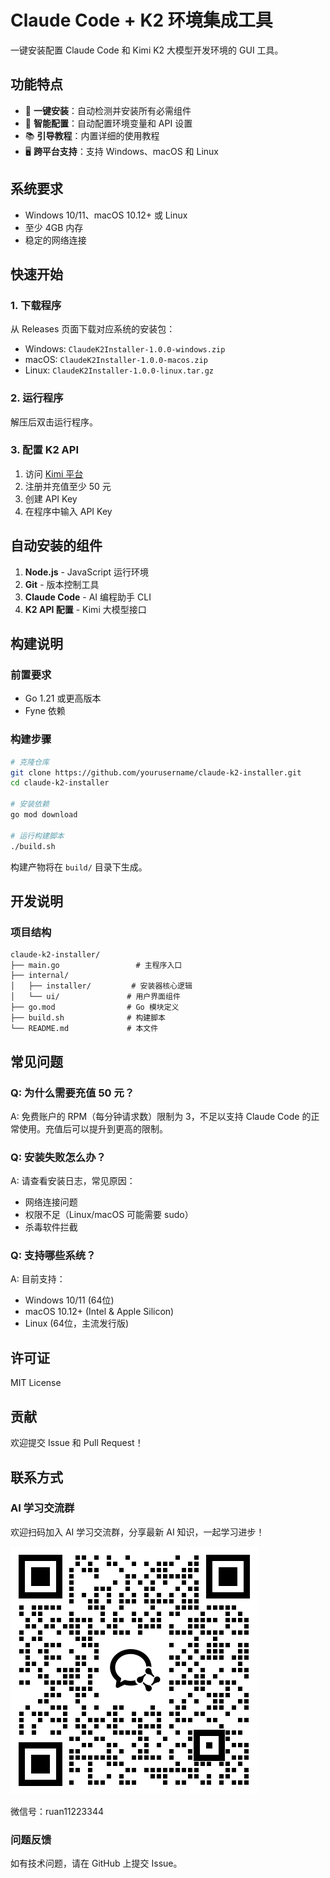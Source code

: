 # Claude Code + K2 环境集成工具

一键安装配置 Claude Code 和 Kimi K2 大模型开发环境的 GUI 工具。

## 功能特点

- 🚀 **一键安装**：自动检测并安装所有必需组件
- 🔧 **智能配置**：自动配置环境变量和 API 设置
- 📚 **引导教程**：内置详细的使用教程
- 🖥️ **跨平台支持**：支持 Windows、macOS 和 Linux

## 系统要求

- Windows 10/11、macOS 10.12+ 或 Linux
- 至少 4GB 内存
- 稳定的网络连接

## 快速开始

### 1. 下载程序

从 Releases 页面下载对应系统的安装包：

- Windows: `ClaudeK2Installer-1.0.0-windows.zip`
- macOS: `ClaudeK2Installer-1.0.0-macos.zip`
- Linux: `ClaudeK2Installer-1.0.0-linux.tar.gz`

### 2. 运行程序

解压后双击运行程序。

### 3. 配置 K2 API

1. 访问 [Kimi 平台](https://platform.moonshot.cn/console/account)
2. 注册并充值至少 50 元
3. 创建 API Key
4. 在程序中输入 API Key

## 自动安装的组件

1. **Node.js** - JavaScript 运行环境
2. **Git** - 版本控制工具
3. **Claude Code** - AI 编程助手 CLI
4. **K2 API 配置** - Kimi 大模型接口

## 构建说明

### 前置要求

- Go 1.21 或更高版本
- Fyne 依赖

### 构建步骤

```bash
# 克隆仓库
git clone https://github.com/yourusername/claude-k2-installer.git
cd claude-k2-installer

# 安装依赖
go mod download

# 运行构建脚本
./build.sh
```

构建产物将在 `build/` 目录下生成。

## 开发说明

### 项目结构

```
claude-k2-installer/
├── main.go                 # 主程序入口
├── internal/
│   ├── installer/         # 安装器核心逻辑
│   └── ui/               # 用户界面组件
├── go.mod                # Go 模块定义
├── build.sh              # 构建脚本
└── README.md             # 本文件
```

## 常见问题

### Q: 为什么需要充值 50 元？

A: 免费账户的 RPM（每分钟请求数）限制为 3，不足以支持 Claude Code 的正常使用。充值后可以提升到更高的限制。

### Q: 安装失败怎么办？

A: 请查看安装日志，常见原因：
- 网络连接问题
- 权限不足（Linux/macOS 可能需要 sudo）
- 杀毒软件拦截

### Q: 支持哪些系统？

A: 目前支持：
- Windows 10/11 (64位)
- macOS 10.12+ (Intel & Apple Silicon)
- Linux (64位，主流发行版)

## 许可证

MIT License

## 贡献

欢迎提交 Issue 和 Pull Request！

## 联系方式

### AI 学习交流群

欢迎扫码加入 AI 学习交流群，分享最新 AI 知识，一起学习进步！

![AI学习交流群](contact_me_qr.png)

微信号：ruan11223344

### 问题反馈

如有技术问题，请在 GitHub 上提交 Issue。